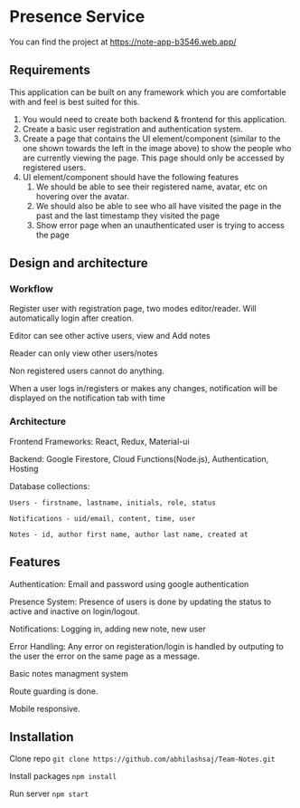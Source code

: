 # Presence Service

You can find the project at https://note-app-b3546.web.app/

## Requirements

This application can be built on any framework which you are comfortable with and feel is best
suited for this.

  1. You would need to create both backend & frontend for this application.
  2. Create a basic user registration and authentication system.
  3. Create a page that contains the UI element/component (similar to the one shown
  towards the left in the image above) to show the people who are currently viewing the
  page. This page should only be accessed by registered users.
  4. UI element/component should have the following features
      1. We should be able to see their registered name, avatar, etc on hovering over the
      avatar.
      2. We should also be able to see who all have visited the page in the past and the
      last timestamp they visited the page
      5. Show error page when an unauthenticated user is trying to access the page

## Design and architecture

### Workflow

Register user with registration page, two modes editor/reader. Will automatically login after creation.

Editor can see other active users, view and Add notes

Reader can only view other users/notes

Non registered users cannot do anything.

When a user logs in/registers or makes any changes, notification will be displayed on the notification tab with time

###  Architecture

Frontend Frameworks: React, Redux, Material-ui

Backend:  Google Firestore,  Cloud Functions(Node.js), Authentication, Hosting

Database collections:  

    Users - firstname, lastname, initials, role, status
    
    Notifications - uid/email, content, time, user
    
    Notes - id, author first name, author last name, created at
    
    

## Features

Authentication: Email and password using google authentication

Presence System: Presence of users is done by updating the status to active and inactive on login/logout.

Notifications: Logging in, adding new note, new user

Error Handling: Any error on registeration/login is handled by outputing to the user the error on the same page as a message.

Basic notes managment system

Route guarding is done.

Mobile responsive.


## Installation

Clone repo `git clone https://github.com/abhilashsaj/Team-Notes.git` 

Install packages `npm install`

Run server `npm start`

  
